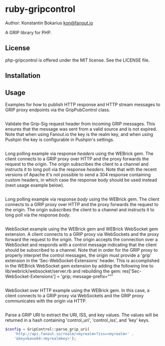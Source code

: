 ruby-gripcontrol
================

Author: Konstantin Bokarius <kon@fanout.io>

A GRIP library for PHP.

License
-------

php-gripcontrol is offered under the MIT license. See the LICENSE file.

Installation
------------

Usage
-----

Examples for how to publish HTTP response and HTTP stream messages to GRIP proxy endpoints via the GripPubControl class.

```PHP

```

Validate the Grip-Sig request header from incoming GRIP messages. This ensures that the message was sent from a valid source and is not expired. Note that when using Fanout.io the key is the realm key, and when using Pushpin the key is configurable in Pushpin's settings.

```PHP

```

Long polling example via response _headers_ using the WEBrick gem. The client connects to a GRIP proxy over HTTP and the proxy forwards the request to the origin. The origin subscribes the client to a channel and instructs it to long poll via the response _headers_. Note that with the recent versions of Apache it's not possible to send a 304 response containing custom headers, in which case the response body should be used instead (next usage example below).

```PHP

```

Long polling example via response _body_ using the WEBrick gem. The client connects to a GRIP proxy over HTTP and the proxy forwards the request to the origin. The origin subscribes the client to a channel and instructs it to long poll via the response _body_.

```PHP

```

WebSocket example using the WEBrick gem and WEBrick WebSocket gem extension. A client connects to a GRIP proxy via WebSockets and the proxy forward the request to the origin. The origin accepts the connection over a WebSocket and responds with a control message indicating that the client should be subscribed to a channel. Note that in order for the GRIP proxy to properly interpret the control messages, the origin must provide a 'grip' extension in the 'Sec-WebSocket-Extensions' header. This is accomplished in the WEBrick WebSocket gem extension by adding the following line to lib/webrick/websocket/server.rb and rebuilding the gem: res['Sec-WebSocket-Extensions'] = 'grip; message-prefix=""'

```PHP

```

WebSocket over HTTP example using the WEBrick gem. In this case, a client connects to a GRIP proxy via WebSockets and the GRIP proxy communicates with the origin via HTTP.

```PHP

```

Parse a GRIP URI to extract the URI, ISS, and key values. The values will be returned in a hash containing 'control_uri', 'control_iss', and 'key' keys.

```PHP
$config = GripControl::parse_grip_uri(
    'http://api.fanout.io/realm/<myrealm>?iss=<myrealm>' .
    '&key=base64:<myrealmkey>');
```
